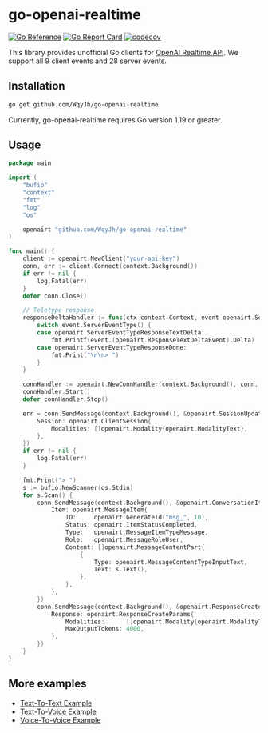 # go-openai-realtime

[![Go Reference](https://pkg.go.dev/badge/github.com/WqyJh/go-openai-realtime.svg)](https://pkg.go.dev/github.com/WqyJh/go-openai-realtime)
[![Go Report Card](https://goreportcard.com/badge/github.com/WqyJh/go-openai-realtime)](https://goreportcard.com/report/github.com/WqyJh/go-openai-realtime)
[![codecov](https://codecov.io/gh/WqyJh/go-openai-realtime/branch/main/graph/badge.svg?token=bCbIfHLIsW)](https://codecov.io/gh/WqyJh/go-openai-realtime)

This library provides unofficial Go clients for [OpenAI Realtime API](https://platform.openai.com/docs/api-reference/realtime). We support all 9 client events and 28 server events.

## Installation

```bash
go get github.com/WqyJh/go-openai-realtime
```

Currently, go-openai-realtime requires Go version 1.19 or greater.

## Usage

```go
package main

import (
	"bufio"
	"context"
	"fmt"
	"log"
	"os"

	openairt "github.com/WqyJh/go-openai-realtime"
)

func main() {
	client := openairt.NewClient("your-api-key")
	conn, err := client.Connect(context.Background())
	if err != nil {
		log.Fatal(err)
	}
	defer conn.Close()

	// Teletype response
	responseDeltaHandler := func(ctx context.Context, event openairt.ServerEvent) {
		switch event.ServerEventType() {
		case openairt.ServerEventTypeResponseTextDelta:
			fmt.Printf(event.(openairt.ResponseTextDeltaEvent).Delta)
		case openairt.ServerEventTypeResponseDone:
			fmt.Print("\n\n> ")
		}
	}

	connHandler := openairt.NewConnHandler(context.Background(), conn, responseDeltaHandler)
	connHandler.Start()
	defer connHandler.Stop()

	err = conn.SendMessage(context.Background(), &openairt.SessionUpdateEvent{
		Session: openairt.ClientSession{
			Modalities: []openairt.Modality{openairt.ModalityText},
		},
	})
	if err != nil {
		log.Fatal(err)
	}

	fmt.Print("> ")
	s := bufio.NewScanner(os.Stdin)
	for s.Scan() {
		conn.SendMessage(context.Background(), &openairt.ConversationItemCreateEvent{
			Item: openairt.MessageItem{
				ID:     openairt.GenerateId("msg_", 10),
				Status: openairt.ItemStatusCompleted,
				Type:   openairt.MessageItemTypeMessage,
				Role:   openairt.MessageRoleUser,
				Content: []openairt.MessageContentPart{
					{
						Type: openairt.MessageContentTypeInputText,
						Text: s.Text(),
					},
				},
			},
		})
		conn.SendMessage(context.Background(), &openairt.ResponseCreateEvent{
			Response: openairt.ResponseCreateParams{
				Modalities:      []openairt.Modality{openairt.ModalityText},
				MaxOutputTokens: 4000,
			},
		})
	}
}
```

## More examples

- [Text-To-Text Example](./examples/text-only/README.md)
- [Text-To-Voice Example](./examples/voice/text-voice/README.md)
- [Voice-To-Voice Example](./examples/voice/voice-voice/README.md)


